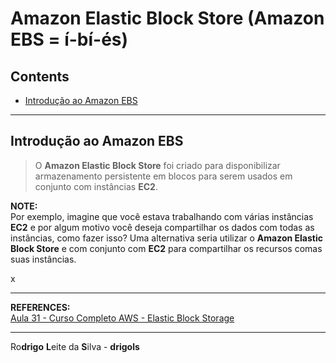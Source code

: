 # Amazon Elastic Block Store (Amazon EBS = í-bí-és)

## Contents

 - [Introdução ao Amazon EBS](#intro)

---

<div id="intro"></div>

## Introdução ao Amazon EBS

> O **Amazon Elastic Block Store** foi criado para disponibilizar armazenamento persistente em blocos para serem usados em conjunto com instâncias **EC2**.

**NOTE:**  
Por exemplo, imagine que você estava trabalhando com várias instâncias **EC2** e por algum motivo você deseja compartilhar os dados com todas as instâncias, como fazer isso? Uma alternativa seria utilizar o **Amazon Elastic Block Store** e com conjunto com **EC2** para compartilhar os recursos comas suas instâncias.

x


---

**REFERENCES:**  
[Aula 31 - Curso Completo AWS - Elastic Block Storage](https://www.youtube.com/watch?v=dsTeFljgVw4&list=PLtL97Owd1gkQ0dfqGW8OtJ-155Gs67Ecz&index=29)  

---

Ro**drigo** **L**eite da **S**ilva - **drigols**
